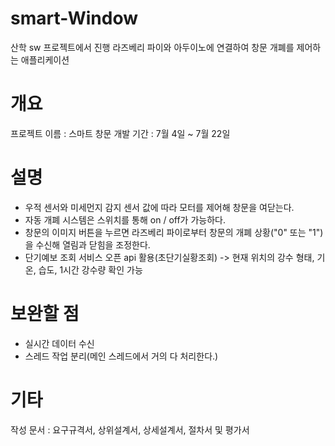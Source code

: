 # smart-Window
산학 sw 프로젝트에서 진행
라즈베리 파이와 아두이노에 연결하여 창문 개폐를 제어하는 애플리케이션
 
# 개요
프로젝트 이름 : 스마트 창문
개발 기간 : 7월 4일 ~ 7월 22일

# 설명
- 우적 센서와 미세먼지 감지 센서 값에 따라 모터를 제어해 창문을 여닫는다.
- 자동 개폐 시스템은 스위치를 통해 on / off가 가능하다.
- 창문의 이미지 버튼을 누르면 라즈베리 파이로부터 창문의 개폐 상황("0" 또는 "1")을 수신해 열림과 닫힘을 조정한다.
- 단기예보 조회 서비스 오픈 api 활용(초단기실황조회) -> 현재 위치의 강수 형태, 기온, 습도, 1시간 강수량 확인 가능

# 보완할 점
- 실시간 데이터 수신
- 스레드 작업 분리(메인 스레드에서 거의 다 처리한다.)

# 기타
작성 문서 : 요구규격서, 상위설계서, 상세설계서, 절차서 및 평가서

